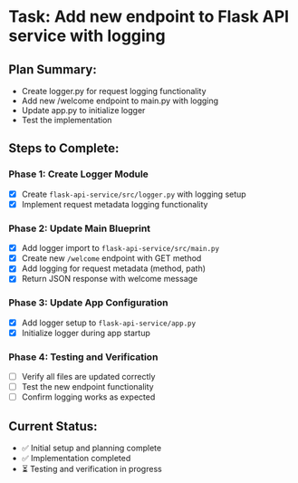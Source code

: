 # Task: Add new endpoint to Flask API service with logging

## Plan Summary:
- Create logger.py for request logging functionality
- Add new /welcome endpoint to main.py with logging
- Update app.py to initialize logger
- Test the implementation

## Steps to Complete:

### Phase 1: Create Logger Module
- [x] Create `flask-api-service/src/logger.py` with logging setup
- [x] Implement request metadata logging functionality

### Phase 2: Update Main Blueprint
- [x] Add logger import to `flask-api-service/src/main.py`
- [x] Create new `/welcome` endpoint with GET method
- [x] Add logging for request metadata (method, path)
- [x] Return JSON response with welcome message

### Phase 3: Update App Configuration
- [x] Add logger setup to `flask-api-service/app.py`
- [x] Initialize logger during app startup

### Phase 4: Testing and Verification
- [ ] Verify all files are updated correctly
- [ ] Test the new endpoint functionality
- [ ] Confirm logging works as expected

## Current Status:
- ✅ Initial setup and planning complete
- ✅ Implementation completed
- ⏳ Testing and verification in progress
